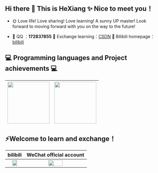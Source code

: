## Hi there 👋 This is HeXiang ✨ Nice to meet you！

- 🌞 Love life! Love sharing! Love learning! A sunny UP master! Look forward to moving forward with you on the way to the future!

- 🐧  QQ ：**172837855** 🌱 Exchange learning：<a href="https://blog.csdn.net/HXBest" target="_blank">CSDN</a> 🌻 Bilibili homepage：<a href="https://space.bilibili.com/495642569" target="_blank"> bilibili</a>

## :computer: Programming languages and Project achievements :computer: 
| <img align="" height="137px" src="https://github-readme-stats.vercel.app/api/top-langs/?username=hexiang6&hide_title=true&hide_border=true&layout=compact&bg_color=0,73FA79,73FDFF,D783FF&theme=graywhite&locale=cn" /> | <img align="" height="137px" src="https://github-readme-stats.vercel.app/api?username=hexiang6&hide_title=true&hide_border=true&show_icons=true&include_all_commits=true&line_height=21&bg_color=0,EC6C6C,FFD479,FFFC79,73FA79&theme=graywhite&locale=cn" /> |
| ------------------------------------------------------------ | ------------------------------------------------------------ |

## ⚡Welcome to learn and exchange！

|                           bilibili                           |                   WeChat official account                    |
| :----------------------------------------------------------: | :----------------------------------------------------------: |
| <img width="60%" src="https://img-blog.csdnimg.cn/img_convert/96321ca49ce798da3095c0cb4c2bcafa.png"> | <img width="50%" src="https://img-blog.csdnimg.cn/img_convert/4488f9f9de1c18bb21c82f5657598d0d.png"> |
